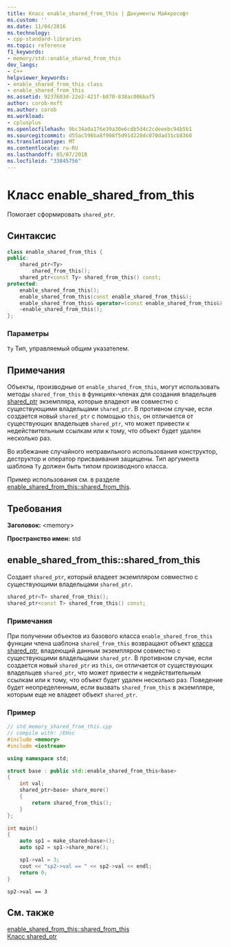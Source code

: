 ```yaml
---
title: Класс enable_shared_from_this | Документы Майкрософт
ms.custom: ''
ms.date: 11/04/2016
ms.technology:
- cpp-standard-libraries
ms.topic: reference
f1_keywords:
- memory/std::enable_shared_from_this
dev_langs:
- C++
helpviewer_keywords:
- enable_shared_from_this class
- enable_shared_from_this
ms.assetid: 9237603d-22e2-421f-b070-838ac006baf5
author: corob-msft
ms.author: corob
ms.workload:
- cplusplus
ms.openlocfilehash: 9bc34a0a176e39a30e6cdb5d4c2cdeeebc94b5b1
ms.sourcegitcommit: d55ac596ba8f908f5d91d228dc070dad31cb8360
ms.translationtype: MT
ms.contentlocale: ru-RU
ms.lasthandoff: 05/07/2018
ms.locfileid: "33845756"
---
```

# <a name="enablesharedfromthis-class"></a>Класс enable_shared_from_this

Помогает сформировать `shared_ptr`.

## <a name="syntax"></a>Синтаксис

```cpp
class enable_shared_from_this {
public:
    shared_ptr<Ty>
        shared_from_this();
    shared_ptr<const Ty> shared_from_this() const;
protected:
    enable_shared_from_this();
    enable_shared_from_this(const enable_shared_from_this&);
    enable_shared_from_this& operator=(const enable_shared_from_this&);
    ~enable_shared_from_this();
};
```

### <a name="parameters"></a>Параметры

`Ty` Тип, управляемый общим указателем.

## <a name="remarks"></a>Примечания

Объекты, производные от `enable_shared_from_this`, могут использовать методы `shared_from_this` в функциях-членах для создания владельцев [shared_ptr](../standard-library/shared-ptr-class.md) экземпляра, которые владеют им совместно с существующими владельцами `shared_ptr`. В противном случае, если создается новый `shared_ptr` с помощью `this`, он отличается от существующих владельцев `shared_ptr`, что может привести к недействительным ссылкам или к тому, что объект будет удален несколько раз.

Во избежание случайного неправильного использования конструктор, деструктор и оператор присваивания защищены. Тип аргумента шаблона `Ty` должен быть типом производного класса.

Пример использования см. в разделе [enable_shared_from_this::shared_from_this](#shared_from_this).

## <a name="requirements"></a>Требования

**Заголовок:** \<memory>

**Пространство имен:** std

## <a name="shared_from_this"></a>  enable_shared_from_this::shared_from_this

Создает `shared_ptr`, который владеет экземпляром совместно с существующими владельцами `shared_ptr`.

```cpp
shared_ptr<T> shared_from_this();
shared_ptr<const T> shared_from_this() const;
```

### <a name="remarks"></a>Примечания

При получении объектов из базового класса `enable_shared_from_this` функции члена шаблона `shared_from_this` возвращают объект [класса shared_ptr](../standard-library/shared-ptr-class.md), владеющий данным экземпляром совместно с существующими владельцами `shared_ptr`. В противном случае, если создается новый `shared_ptr` из `this`, он отличается от существующих владельцев `shared_ptr`, что может привести к недействительным ссылкам или к тому, что объект будет удален несколько раз. Поведение будет неопределенным, если вызвать `shared_from_this` в экземпляре, которым еще не владеет объект `shared_ptr`.

### <a name="example"></a>Пример

```cpp
// std_memory_shared_from_this.cpp
// compile with: /EHsc
#include <memory>
#include <iostream>

using namespace std;

struct base : public std::enable_shared_from_this<base>
{
    int val;
    shared_ptr<base> share_more()
    {
        return shared_from_this();
    }
};

int main()
{
    auto sp1 = make_shared<base>();
    auto sp2 = sp1->share_more();

    sp1->val = 3;
    cout << "sp2->val == " << sp2->val << endl;
    return 0;
}
```

```Output
sp2->val == 3
```

## <a name="see-also"></a>См. также

[enable_shared_from_this::shared_from_this](#shared_from_this)<br/>
[Класс shared_ptr](../standard-library/shared-ptr-class.md)<br/>